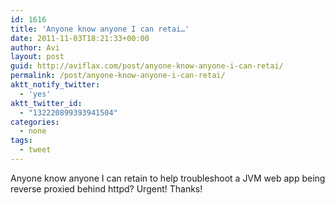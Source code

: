 ```yaml
---
id: 1616
title: 'Anyone know anyone I can retai…'
date: 2011-11-03T18:21:33+00:00
author: Avi
layout: post
guid: http://aviflax.com/post/anyone-know-anyone-i-can-retai/
permalink: /post/anyone-know-anyone-i-can-retai/
aktt_notify_twitter:
  - 'yes'
aktt_twitter_id:
  - "132220899393941504"
categories:
  - none
tags:
  - tweet
---
```

Anyone know anyone I can retain to help troubleshoot a JVM web app being reverse proxied behind httpd? Urgent! Thanks!